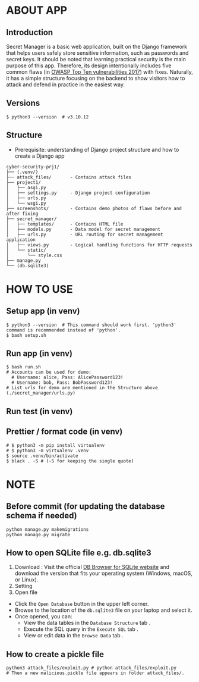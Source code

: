 # ABOUT APP
## Introduction
Secret Manager is a basic web application, built on the Django framework that helps users safely store sensitive information, such as passwords and secret keys. It should be noted that learning practical security is the main purpose of this app. Therefore, its design intentionally includes five common flaws (in [OWASP Top Ten vulnerabilities 2017](https://owasp.org/www-project-top-ten/)) with fixes. Naturally, it has a simple structure focusing on the backend to show visitors how to attack and defend in practice in the easiest way.

## Versions
```shell
$ python3 --version  # v3.10.12
```

## Structure
- Prerequisite: understanding of Django project structure and how to create a Django app 
```
cyber-security-prj1/
├── (.venv/)
├── attack_files/       - Contains attack files
├── project1/
│   ├── asgi.py
│   ├── settings.py     - Django project configuration
│   ├── urls.py
│   └── wsgi.py
├── screenshots/        - Contains demo photos of flaws before and after fixing
├── secret_manager/
│   ├── templates/      - Contains HTML file
│   ├── models.py       - Data model for secret management
│   ├── urls.py         - URL routing for secret management application
│   ├── views.py        - Logical handling functions for HTTP requests
│   └── static/
│       └── style.css
├── manage.py
└── (db.sqlite3)
```

# HOW TO USE

## Setup app (in venv)
```shell
$ python3 --version  # This command should work first. 'python3' command is recommended instead of 'python'.
$ bash setup.sh
```

## Run app (in venv)
```shell
$ bash run.sh
# Accounts can be used for demo:
  # Username: alice, Pass: AlicePassword123!
  # Username: bob, Pass: BobPassword123!
# List urls for demo are mentioned in the Structure above (./secret_manager/urls.py)
```

## Run test (in venv)

## Prettier / format code (in venv)
```shell
# $ python3 -m pip install virtualenv
# $ python3 -m virtualenv .venv
$ source .venv/bin/activate
$ black . -S # (-S for keeping the single quote)
```

# NOTE
## Before commit (for updating the database schema if needed)
```shell
python manage.py makemigrations
python manage.py migrate
```

## How to open SQLite file e.g. db.sqlite3
1. Download : Visit the official [DB Browser for SQLite website](https://sqlitebrowser.org/) and download the version that fits your operating system (Windows, macOS, or Linux).
2. Setting
3. Open file
  - Click the `Open Database` button in the upper left corner.
  - Browse to the location of the `db.sqlite3` file on your laptop and select it.
  - Once opened, you can:
    - View the data tables in the `Database Structure` tab .
    - Execute the SQL query in the `Execute SQL` tab .
    - View or edit data in the `Browse Data` tab .

## How to create a pickle file
```shell
python3 attack_files/exploit.py # python attack_files/exploit.py
# Then a new malicious.pickle file appears in folder attack_files/.
```